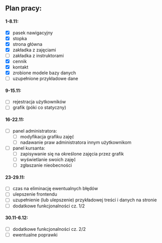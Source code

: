 ## Plan pracy:

#### 1-8.11:
- [x] pasek nawigacyjny
- [x] stopka
- [x] strona główna
- [x] zakładka z zajęciami
- [ ] zakładka z instruktorami
- [x] cennik
- [x] kontakt
- [x] zrobione modele bazy danych 
- [ ] uzupełnione przykładowe dane

#### 9-15.11:
- [ ] rejestracja użytkowników
- [ ] grafik (póki co statyczny)

#### 16-22.11:
- [ ] panel administratora:
  - [ ] modyfikacja grafiku zajęć
  - [ ] nadawanie praw administratora innym użytkownikom

- [ ] panel kursanta: 
  - [ ] zapisywanie się na określone zajęcia przez grafik
  - [ ] wyświetlanie swoich zajęć
  - [ ] zgłaszanie nieobecności

#### 23-29.11:
- [ ] czas na eliminację ewentualnych błędów
- [ ] ulepszenie frontendu
- [ ] uzupełnienie (lub ulepszenie) przykładowej treści i danych na stronie
- [ ] dodatkowe funkcjonalności cz. 1/2

#### 30.11-6.12:
- [ ] dodatkowe funkcjonalności cz. 2/2
- [ ] ewentualne poprawki
